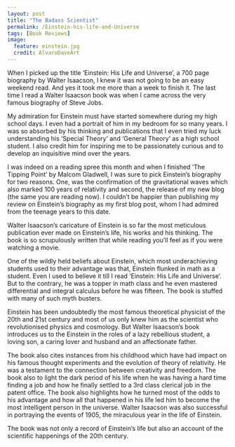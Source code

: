 ```yaml
---
layout: post
title: "The Badass Scientist"
permalink: /Einstein-his-life-and-Universe
tags: [Book Reviews]
image:
  feature: einstein.jpg
  credit: AlvaroDaveArt
---
```

When I picked up the title ‘Einstein: His Life and Universe’, a 700 page biography by Walter Isaacson, I knew it was not going to be an easy weekend read. And yes it took me more than a week to finish it. The last time I read a Walter Isaacson book was when I came across the very famous biography of Steve Jobs.

My admiration for Einstein must have started somewhere during my high school days. I even had a portrait of him in my bedroom for so many years. I was so absorbed by his thinking and publications that I even tried my luck understanding his ‘Special Theory’ and ‘General Theory’ as a high school student. I also credit him for inspiring me to be passionately curious and to develop an inquisitive mind over the years.

I was indeed on a reading spree this month and when I finished ‘The Tipping Point’ by Malcom Gladwell, I was sure to pick Einstein’s biography for two reasons. One, was the confirmation of the gravitational waves which also marked 100 years of relativity and second, the release of my new blog (the same you are reading now). I couldn’t be happier than publishing my review on Einstein’s biography as my first blog post, whom I had admired from the teenage years to this date.

Walter Isaacson’s caricature of Einstein is so far the most meticulous publication ever made on Einstein’s life, his works and his thinking. The book is so scrupulously written that while reading you’ll feel as if you were watching a movie.

One of the wildly held beliefs about Einstein, which most underachieving students used to their advantage was that, Einstein flunked in math as a student. Even I used to believe it till I read ‘Einstein: His Life and Universe’. But to the contrary, he was a topper in math class and he even mastered differential and integral calculus before he was fifteen. The book is stuffed with many of such myth busters.

Einstein has been undoubtedly the most famous theoretical physicist of the 20th and 21st century and most of us only knew him as the scientist who revolutionised physics and cosmology. But Walter Isaacson’s book introduces us to the Einstein in the roles of a lazy rebellious student, a loving son, a caring lover and husband and an affectionate father.

The book also cites instances from his childhood which have had impact on his famous thought experiments and the evolution of theory of relativity. He was a testament to the connection between creativity and freedom. The book also to light the dark period of his life when he was having a hard time finding a job and how he finally settled to a 3rd class clerical job in the patent office. The book also highlights how he turned most of the odds to his advantage and how all that happened in his life led him to become the most intelligent person in the universe. Walter Isaacson was also successful in portraying the events of 1905, the miraculous year in the life of Einstein.

The book was not only a record of Einstein’s life but also an account of the scientific happenings of the 20th century.
